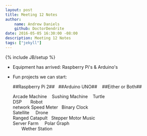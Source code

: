 ```yaml
---
layout: post
title: Meeting 12 Notes
author:
    name: Andrew Daniels
    github: DoctorDendrite
date: 2016-05-05 16:30:00 -08:00
description: Meeting 12 Notes
tags: ["jekyll"]
---
```

{% include JB/setup %}

- Equipment has arrived: Raspberry Pi's & Arduino's

- Fun projects we can start:

	##Raspberry Pi 2##&nbsp;&nbsp;&nbsp;##Arduino UNO##&nbsp;&nbsp;&nbsp;&nbsp;##Either or Both##
	
	Arcade Machine&nbsp;&nbsp;&nbsp;&nbsp;Sushing Machine&nbsp;&nbsp;&nbsp;&nbsp;Turtle<br>
	DSP&nbsp;&nbsp;&nbsp;&nbsp;&nbsp;&nbsp;&nbsp;Robot<br>
	network Speed Meter&nbsp;&nbsp;&nbsp;Binary Clock<br>
	Satellite&nbsp;&nbsp;&nbsp;&nbsp;&nbsp;Drone<br>
	Ranged Catapult&nbsp;&nbsp;&nbsp;Stepper Motor Music<br>
	Server Farm&nbsp;&nbsp;&nbsp;&nbsp;&nbsp;Polar Graph<br>
	&nbsp;&nbsp;&nbsp;&nbsp;&nbsp;&nbsp;&nbsp;Wether Station
